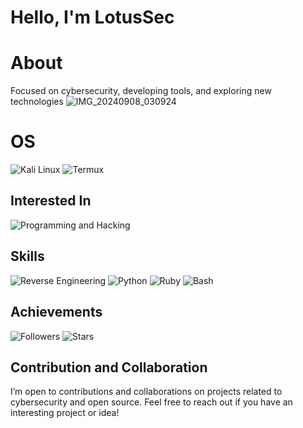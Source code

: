 # Hello, I'm LotusSec

# About
Focused on cybersecurity, developing tools, and exploring new technologies
![IMG_20240908_030924](https://github.com/user-attachments/assets/9a7e5dd3-f832-4026-aa2d-a348248647a8)
# OS
![Kali Linux](https://img.shields.io/badge/-Kali%20Linux-000000?style=flat&logo=kali-linux&logoColor=maroon)
![Termux](https://img.shields.io/badge/Termux-000000?style=flat&logo=termux&logoColor=maroon)
## Interested In
![Programming and Hacking](https://img.shields.io/badge/Programming%20and%20Hacking-%23FF0000?style=flat&logo=hackerrank&logoColor=maroon)
## Skills
![Reverse Engineering](https://img.shields.io/badge/Reverse_Engineering-maroon?style=flat&labelColor=000000&color=maroon)
![Python](https://img.shields.io/badge/-Python-3776AB?style=flat&logo=python&logoColor=maroon)
![Ruby](https://img.shields.io/badge/-Ruby-CC342D?style=flat&logo=ruby&logoColor=maroon)
![Bash](https://img.shields.io/badge/-Bash-4EAA25?style=flat&logo=gnu-bash&logoColor=maroon)
## Achievements
![Followers](https://img.shields.io/badge/Followers-9k-maroon)
![Stars](https://img.shields.io/badge/Stars-99k-maroon)
## Contribution and Collaboration
I’m open to contributions and collaborations on projects related to cybersecurity and open source. Feel free to reach out if you have an interesting project or idea!
